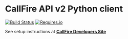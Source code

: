 
# CallFire API v2 Python client

[![Build Status](https://travis-ci.org/CallFire/callfire-api-client-python.png?branch=master)](https://travis-ci.org/CallFire/callfire-api-client-python)
[![Requires.io](https://requires.io/github/CallFire/callfire-api-client-python/requirements.svg?branch=master)](https://requires.io/github/CallFire/callfire-api-client-python/requirements?branch=master)

See setup instructions at **[CallFire Developers Site](https://developers.callfire.com/callfire-api-client-python.html)**
